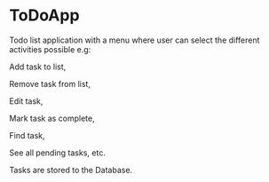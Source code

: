 # ToDoApp
Todo list application with a menu where user can select the different activities possible e.g:

Add task to list,

Remove task from list,

Edit task,

Mark task as complete,

Find task,

See all pending tasks, etc.

Tasks are stored to the Database.
